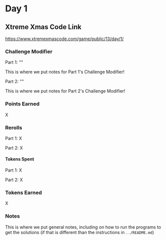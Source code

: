 # Day 1

## Xtreme Xmas Code Link

https://www.xtremexmascode.com/game/public/13/day/1/

### Challenge Modifier

Part 1: ""

This is where we put notes for Part 1's Challenge Modifier!

Part 2: ""

This is where we put notes for Part 2's Challenge Modifier!

### Points Earned

X

### Rerolls

Part 1: X

Part 2: X

#### Tokens Spent

Part 1: X

Part 2: X

### Tokens Earned

X

### Notes

This is where we put general notes, including on how to run the programs to get the solutions (if that is different than the instructions in `../README.md`)
